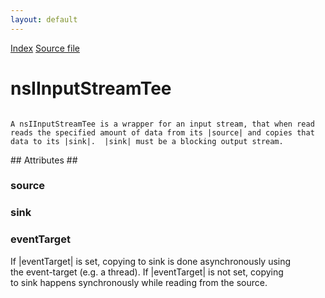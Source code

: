 ```yaml
---
layout: default
---
```

<div id='links'><a href="../index.html">Index</a>
<a href="http://dxr.mozilla.org/mozilla-central/source/xpcom/io/nsIInputStreamTee.idl">Source file</a>
</div>

# nsIInputStreamTee #
<code>  
A nsIInputStreamTee is a wrapper for an input stream, that when read  
reads the specified amount of data from its |source| and copies that  
data to its |sink|.  |sink| must be a blocking output stream.  
  
</code>
## Attributes ##

### source ###

### sink ###

### eventTarget ###
  
If |eventTarget| is set, copying to sink is done asynchronously using  
the event-target (e.g. a thread). If |eventTarget| is not set, copying  
to sink happens synchronously while reading from the source.  
  
